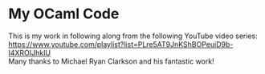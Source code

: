 # My OCaml Code
This is my work in following along from the following YouTube video series:<br>
https://www.youtube.com/playlist?list=PLre5AT9JnKShBOPeuiD9b-I4XROIJhkIU
<br>
Many thanks to Michael Ryan Clarkson and his fantastic work!<br>